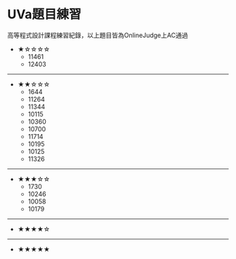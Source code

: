 # UVa題目練習

高等程式設計課程練習紀錄，以上題目皆為OnlineJudge上AC通過
+ ★☆☆☆☆
    + 11461
    + 12403
-----------
+ ★★☆☆☆
    + 1644
    + 11264
    + 11344
    + 10115
    + 10360
    + 10700
    + 11714
    + 10195
    + 10125
    + 11326
-----------
+ ★★★☆☆
    + 1730
    + 10246
    + 10058
    + 10179
-----------
+ ★★★★☆
-----------
+ ★★★★★
